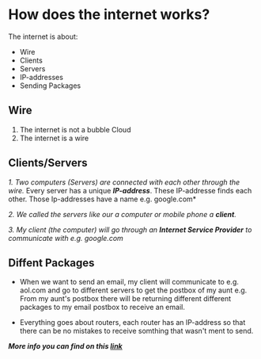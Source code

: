 # **How does the internet works?** #

The internet is about:
- Wire
- Clients
- Servers
- IP-addresses
- Sending Packages


## Wire ##
1. The internet is not a bubble Cloud
2. The internet is a wire

## Clients/Servers ##
 *1. Two computers (Servers) are connected with each other through the wire.*
Every server has a unique ***IP-address***. These IP-addresse finds each other. 
Those Ip-addresses have a name e.g. google.com*

*2. We called the servers like our a computer or mobile phone a ***client***.*

*3. My  client (the computer) will go through an ***Internet Service Provider*** to communicate with e.g. google.com*

## Diffent Packages ##

- When we want to send an email, my client will communicate to e.g. aol.com and go to different servers to get the postbox of my aunt e.g. From my aunt's postbox there will be returning different different packages to my email postbox to receive an email.

- Everything goes about routers, each router has an IP-address so that there can be no mistakes to receive somthing that wasn't ment to send.


***More info you can find on this [link](https://youtu.be/7_LPdttKXPc)***



